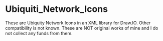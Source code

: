 # Ubiquiti_Network_Icons

These are Ubiquity Network Icons in an XML library for Draw.IO. Other compatibility is not known. These are NOT original works of mine and I do not collect any funds from them.
